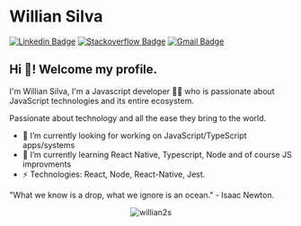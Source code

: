 # Willian Silva
[![Linkedin Badge](https://img.shields.io/badge/-LinkedIn-blue?style=flat-square&logo=Linkedin&logoColor=white&link=https://www.linkedin.com/in/williansilva21/)](https://www.linkedin.com/in/williansilva21/)
[![Stackoverflow Badge](https://img.shields.io/badge/-Stackoverflow-4CA143?style=flat-square&logo=Stackoverflow&logoColor=white&link=https://pt.stackoverflow.com/users/155598/willian-silva)](https://pt.stackoverflow.com/users/155598/willian-silva)
[![Gmail Badge](https://img.shields.io/badge/-Gmail-c14438?style=flat-square&logo=Gmail&logoColor=white&link=mailto:silva.williansantos@gmail.com)](mailto:silva.williansantos@gmail.com)

## Hi 👋! Welcome my profile.

I'm Willian Silva, I'm a Javascript developer 👨‍💻 who is passionate about JavaScript technologies and its entire ecosystem.

Passionate about technology and all the ease they bring to the world.

- 🔭 I’m currently looking for working on JavaScript/TypeScript apps/systems
- 🌱 I’m currently learning React Native, Typescript, Node and of course JS improvments
-  ⚡ Technologies: React, Node, React-Native, Jest.

"What we know is a drop, what we ignore is an ocean." - Isaac Newton.

<p align="center">
<img src="https://github-readme-stats.vercel.app/api?username=willian2s&show_icons=true" alt="willian2s"/> 
</p>
